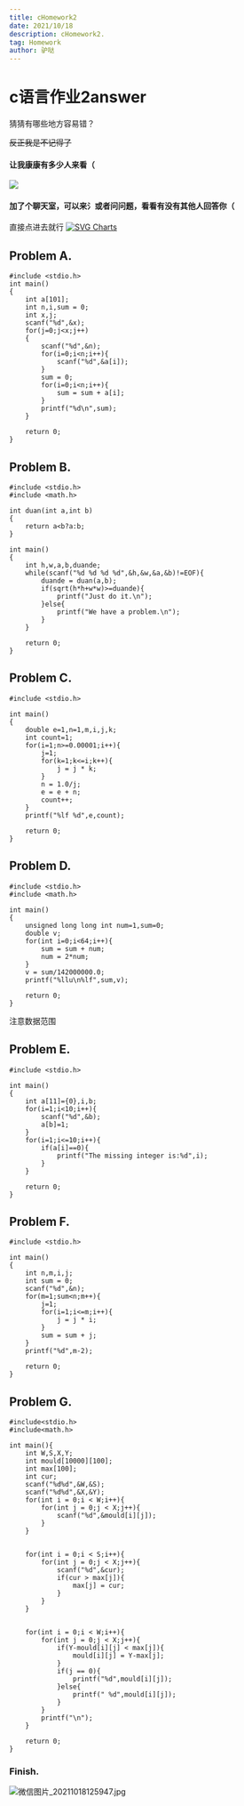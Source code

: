 ```yaml
---
title: cHomework2
date: 2021/10/18
description: cHomework2.
tag: Homework
author: 驴哒
---
```


# c语言作业2answer

猜猜有哪些地方容易错？

~~反正我是不记得了~~

#### 让我康康有多少人来看（
![](https://count.getloli.com/get/@Lv-da?theme=rule34)

#### 加了个聊天室，可以来氵或者问问题，看看有没有其他人回答你（
直接点进去就行
[![SVG Charts](https://chat.getloli.com/room/@Lv-da/svg?width=750&height=360&limit=20&theme=light&fontSize=13&title=Lv-da@github.com:%20%7E)](https://chat.getloli.com/room/@Lv-da?title=Lv-da)

## Problem A.
```
#include <stdio.h>
int main()
{
    int a[101];
    int n,i,sum = 0;
    int x,j;
    scanf("%d",&x);
    for(j=0;j<x;j++)
    {
        scanf("%d",&n);
        for(i=0;i<n;i++){
            scanf("%d",&a[i]);
        }
        sum = 0;
        for(i=0;i<n;i++){
            sum = sum + a[i];
        }
        printf("%d\n",sum);
    }

    return 0;
}
```

## Problem B.
```
#include <stdio.h>
#include <math.h>

int duan(int a,int b)
{
    return a<b?a:b;
}

int main()
{
    int h,w,a,b,duande;
    while(scanf("%d %d %d %d",&h,&w,&a,&b)!=EOF){
        duande = duan(a,b);
        if(sqrt(h*h+w*w)>=duande){
            printf("Just do it.\n");
        }else{
            printf("We have a problem.\n");
        }
    }
    
    return 0;
}
```

## Problem C.
```
#include <stdio.h>

int main()
{
    double e=1,n=1,m,i,j,k;
    int count=1;
    for(i=1;n>=0.00001;i++){
        j=1;
        for(k=1;k<=i;k++){
            j = j * k;
        }
        n = 1.0/j;
        e = e + n;
        count++;
    }
    printf("%lf %d",e,count);

    return 0;
}
```

## Problem D.
```
#include <stdio.h>
#include <math.h>

int main()
{
    unsigned long long int num=1,sum=0;
    double v;
    for(int i=0;i<64;i++){
        sum = sum + num;
        num = 2*num;
    }
    v = sum/142000000.0;
    printf("%llu\n%lf",sum,v);

    return 0;
}
```
注意数据范围

## Problem E.
```
#include <stdio.h>

int main()
{
    int a[11]={0},i,b;
    for(i=1;i<10;i++){
        scanf("%d",&b);
        a[b]=1;
    }
    for(i=1;i<=10;i++){
        if(a[i]==0){
            printf("The missing integer is:%d",i);
        }
    }

    return 0;
}
```

## Problem F.
```
#include <stdio.h>

int main()
{
    int n,m,i,j;
    int sum = 0;
    scanf("%d",&n);
    for(m=1;sum<n;m++){
        j=1;
        for(i=1;i<=m;i++){
            j = j * i;
        }
        sum = sum + j;
    }
    printf("%d",m-2);

    return 0;
}
```

## Problem G.
```
#include<stdio.h>
#include<math.h>

int main(){
	int W,S,X,Y;
	int mould[10000][100];
	int max[100];
	int cur;
	scanf("%d%d",&W,&S);
	scanf("%d%d",&X,&Y);
	for(int i = 0;i < W;i++){
		for(int j = 0;j < X;j++){
			scanf("%d",&mould[i][j]);
		}
	}
	
	
	for(int i = 0;i < S;i++){
		for(int j = 0;j < X;j++){
			scanf("%d",&cur);
			if(cur > max[j]){
				max[j] = cur;
			} 
		}
	}
	

	for(int i = 0;i < W;i++){
		for(int j = 0;j < X;j++){
			if(Y-mould[i][j] < max[j]){
				mould[i][j] = Y-max[j];
			}
			if(j == 0){
				printf("%d",mould[i][j]);
			}else{
				printf(" %d",mould[i][j]);
			}
		}
		printf("\n");
	}
	
	return 0;
}
```

### Finish.

![微信图片_20211018125947.jpg](https://i.loli.net/2021/10/18/XiMICASaUzoFOp6.jpg)

